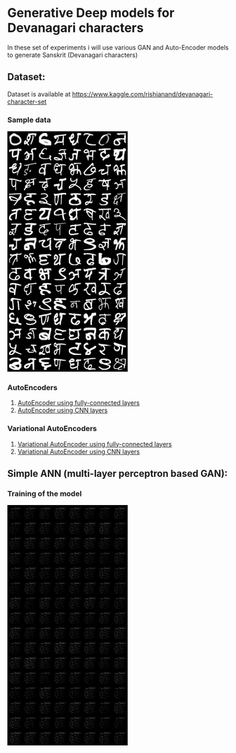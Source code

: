 # Generative Deep models for Devanagari characters

In these set of experiments i will use various GAN and Auto-Encoder models to generate Sanskrit (Devanagari characters)

## Dataset:

Dataset is available at https://www.kaggle.com/rishianand/devanagari-character-set

### Sample  data

![Sample data](https://github.com/pratikpv/generative_deep_models_for_devanagari/blob/master/sample_data.png)

### AutoEncoders
1. [AutoEncoder using fully-connected layers](https://github.com/pratikpv/generative_deep_models_for_devanagari/blob/master/ANN_AE/devnagari_ann_ae.ipynb)
1. [AutoEncoder using CNN layers](https://github.com/pratikpv/generative_deep_models_for_devanagari/blob/master/CNN_AE/devnagari_cnn_ae.ipynb)

### Variational AutoEncoders
1. [Variational AutoEncoder using fully-connected layers](https://github.com/pratikpv/generative_deep_models_for_devanagari/blob/master/ANN_VAE/devnagari_ann_vae.ipynb)
1. [Variational AutoEncoder using CNN layers](https://github.com/pratikpv/generative_deep_models_for_devanagari/blob/master/CNN_VAE/devnagari_cnn_vae.ipynb)


## Simple ANN (multi-layer perceptron based GAN):


### Training of the model

![Training of the model](https://github.com/pratikpv/generative_deep_models_for_devanagari/blob/master/ANN_GAN/training_ann_gan.gif)



